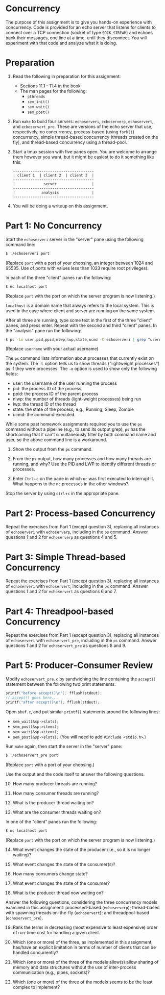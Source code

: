 # Concurrency

The purpose of this assignment is to give you hands-on experience with
concurrency.  Code is provided for an echo server that listens for clients to
connect over a TCP connection (socket of type `SOCK_STREAM`) and echoes back
their messages, one line at a time, until they disconnect.  You will experiment
with that code and analyze what it is doing.


# Preparation

 1. Read the following in preparation for this assignment:
    - Sections 11.1 - 11.4 in the book
    - The man pages for the following:
      - `pthreads`
      - `sem_init()`
      - `sem_wait()`
      - `sem_post()`

 2. Run `make` to build four servers: `echoserveri`, `echoserverp`,
    `echoservert`, and `echoservert_pre`.  These are versions of the echo
    server that use, respectively, no concurrency, process-based (using
    `fork()`) concurrency, simple thread-based concurrency (threads created on
    the fly), and thread-based concurrency using a thread-pool.

 3. Start a tmux session with five panes open.  You are welcome to arrange them
    however you want, but it might be easiest to do it something like this:

    ```
    -------------------------------------
    | client 1  | client 2  | client 3  |
    -------------------------------------
    |             server                |
    -------------------------------------
    |            analysis               |
    -------------------------------------
    ```

 4. You will be doing a writeup on this assignment.


# Part 1: No Concurrency

Start the `echoserveri` server in the "server" pane using the following command line:

```bash
$ ./echoserveri port
```
(Replace `port` with a port of your choosing, an integer between 1024 and
65535.  Use of ports with values less than 1023 require root privileges).

In each of the three "client" panes run the following:

```bash
$ nc localhost port
```
(Replace `port` with the port on which the server program is now listening.)

`localhost` is a domain name that always refers to the local system.  This is
used in the case where client and server are running on the same system.


After all three are running, type some text in the first of the three "client"
panes, and press enter.  Repeat with the second and third "client" panes.
In the "analysis" pane run the following:

```bash
$ ps -Lo user,pid,ppid,nlwp,lwp,state,ucmd -C echoserveri | grep ^username\\\|USER
```
(Replace `username` with your actual username)

The `ps` command lists information about processes that currently exist on the
system.  The `-L` option tells us to show threads ("lightweight processes") as
if they were processes.  The `-o` option is used to show only the following
fields:

 - user: the username of the user running the process
 - pid: the process ID of the process
 - ppid: the process ID of the parent process
 - nlwp: the number of threads (light-weight processes) being run
 - lwp: the thread ID of the thread
 - state: the state of the process, e.g., Running, Sleep, Zombie
 - ucmd: the command executed.

While some past homework assignments required you to use the `ps` command without
a pipeline (e.g., to send its output grep), `ps` has the shortcoming that it
can't simultaneously filter by both command name and user, so the above command
line is a workaround.

 1. Show the output from the `ps` command.

 2. From the `ps` output, how many processes and how many threads are running,
    and why?  Use the PID and LWP to identify different threads or processes.

 3. Enter `Ctrl`+`c` on the pane in which `nc` was first executed to interrupt
    it.  What happens to the `nc` processes in the other windows?

Stop the server by using `ctrl`+`c` in the appropriate pane.


# Part 2: Process-based Concurrency

Repeat the exercises from Part 1 (except question 3), replacing all instances
of `echoserveri` with `echoserverp`, including in the `ps` command.  Answer
questions 1 and 2 for `echoserverp` as questions 4 and 5.


# Part 3: Simple Thread-based Concurrency

Repeat the exercises from Part 1 (except question 3), replacing all instances
of `echoserveri` with `echoservert`, including in the `ps` command.  Answer
questions 1 and 2 for `echoservert` as questions 6 and 7.


# Part 4: Threadpool-based Concurrency

Repeat the exercises from Part 1 (except question 3), replacing all instances
of `echoserveri` with `echoservert_pre`, including in the `ps` command.  Answer
questions 1 and 2 for `echoservert_pre` as questions 8 and 9.


# Part 5: Producer-Consumer Review

Modify `echoservert_pre.c` by sandwiching the line containing the `accept()`
statement between the following two print statements:

```c
printf("before accept()\n"); fflush(stdout);
// accept() goes here...
printf("after accept()\n"); fflush(stdout);              
```

Open `sbuf.c`, and put similar `printf()` statements around the following lines:
 - `sem_wait(&sp->slots);`
 - `sem_post(&sp->items);`
 - `sem_wait(&sp->items);`
 - `sem_post(&sp->slots);`
(You will need to add `#include <stdio.h>`.)

Run `make` again, then start the server in the "server" pane:
```bash
$ ./echoservert_pre port
```
(Replace `port` with a port of your choosing.)

Use the output and the code itself to answer the following questions.

 10. How many producer threads are running?

 11. How many consumer threads are running?

 12. What is the producer thread waiting on?

 13. What are the consumer threads waiting on?

In one of the "client" panes run the following:

```bash
$ nc localhost port
```
(Replace `port` with the port on which the server program is now listening.)

 14. What event changes the state of the producer (i.e., so it is no longer
     waiting)?

 15. What event changes the state of the consumer(s)?

 16. How many consumers change state?

 17. What event changes the state of the consumer?

 18. What is the producer thread now waiting on?



Answer the following questions, considering the three concurrency models
examined in this assignment: processed-based (`echoserverp`); thread-based with
spawning threads on-the-fly (`echoservert`); and threadpool-based
(`echoservert_pre`). 


 19. Rank the terms in decreasing (most expensive to least expensive) order of
     run-time cost for handling a given client.

 20. Which (one or more) of the three, as implemented in this assignment,
     has/have an explicit limitation in terms of number of clients that can be
     handled concurrently?

 21. Which (one or more) of the three of the models allow(s) allow sharing of
     memory and data structures without the use of inter-process communication
     (e.g., pipes, sockets)?

 22. Which (one or more) of the three of the models seems to be the least
     complex to implement?
